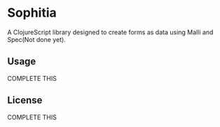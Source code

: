 # Sophitia

A ClojureScript library designed to create forms as data using Malli and Spec(Not done yet).

## Usage

COMPLETE THIS

## License

COMPLETE THIS